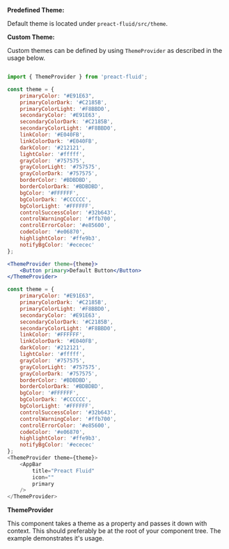 <b>Predefined Theme:</b>

Default theme is located under `preact-fluid/src/theme`.

<b>Custom Theme:</b>
 
Custom themes can be defined by using `ThemeProvider` as described in the usage below. 

```jsx static

import { ThemeProvider } from 'preact-fluid';

const theme = {
    primaryColor: "#E91E63",
    primaryColorDark: '#C2185B',
    primaryColorLight: '#F8BBD0',
    secondaryColor: '#E91E63',
    secondaryColorDark: '#C2185B',
    secondaryColorLight: '#F8BBD0',
    linkColor: '#E040FB',
    linkColorDark: '#E040FB',
    darkColor: '#212121',
    lightColor: '#fffff',
    grayColor: '#757575',
    grayColorLight: '#757575',
    grayColorDark: '#757575',
    borderColor: '#BDBDBD',
    borderColorDark: '#BDBDBD',
    bgColor: '#FFFFFF',
    bgColorDark: '#CCCCCC',
    bgColorLight: '#FFFFFF',
    controlSuccessColor: '#32b643',
    controlWarningColor: '#ffb700',
    controlErrorColor: '#e85600',
    codeColor: '#e06870',
    highlightColor: '#ffe9b3',
    notifyBgColor: '#ececec'
};

<ThemeProvider theme={theme}>
    <Button primary>Default Button</Button>
</ThemeProvider>

```

```js
const theme = {
    primaryColor: "#E91E63",
    primaryColorDark: '#C2185B',
    primaryColorLight: '#F8BBD0',
    secondaryColor: '#E91E63',
    secondaryColorDark: '#C2185B',
    secondaryColorLight: '#F8BBD0',
    linkColor: '#FFFFFF',
    linkColorDark: '#E040FB',
    darkColor: '#212121',
    lightColor: '#fffff',
    grayColor: '#757575',
    grayColorLight: '#757575',
    grayColorDark: '#757575',
    borderColor: '#BDBDBD',
    borderColorDark: '#BDBDBD',
    bgColor: '#FFFFFF',
    bgColorDark: '#CCCCCC',
    bgColorLight: '#FFFFFF',
    controlSuccessColor: '#32b643',
    controlWarningColor: '#ffb700',
    controlErrorColor: '#e85600',
    codeColor: '#e06870',
    highlightColor: '#ffe9b3',
    notifyBgColor: '#ececec'
};
<ThemeProvider theme={theme}>
    <AppBar
        title="Preact Fluid"
        icon=""
        primary
    />
</ThemeProvider>
```

<b>ThemeProvider</b>

This component takes a theme as a property and passes it down with context. This should preferably be at the root of your component tree. The example demonstrates it's usage.